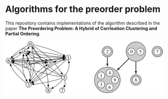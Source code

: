 # Algorithms for the preorder problem

This repository contains implementations of the algorithm described in the paper **The Preordering Problem: A Hybrid of Corrleation Clustering and Partial Ordering**.

![image](https://github.com/JannikIrmai/preordering-problem/blob/main/ego-network-preorder-example.png)